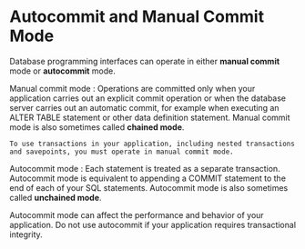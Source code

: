 <!-- loio3bcff1be6c5f10149a098f4ca036e6d7 -->

# Autocommit and Manual Commit Mode

Database programming interfaces can operate in either **manual commit** mode or **autocommit** mode.

Manual commit mode
:   Operations are committed only when your application carries out an explicit commit operation or when the database server carries out an automatic commit, for example when executing an ALTER TABLE statement or other data definition statement. Manual commit mode is also sometimes called **chained mode**.

    To use transactions in your application, including nested transactions and savepoints, you must operate in manual commit mode.

Autocommit mode
:   Each statement is treated as a separate transaction. Autocommit mode is equivalent to appending a COMMIT statement to the end of each of your SQL statements. Autocommit mode is also sometimes called **unchained mode**.

Autocommit mode can affect the performance and behavior of your application. Do not use autocommit if your application requires transactional integrity.

